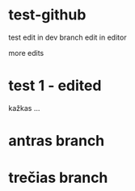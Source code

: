test-github
===========
test edit in dev branch edit in editor

more edits

# test 1 - edited
kažkas ...

# antras branch

# trečias branch